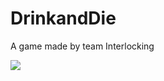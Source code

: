 # DrinkandDie
A game made by team Interlocking

![](https://github.com/YonYuan/DrinkandDie/blob/master/GamePre.png)

